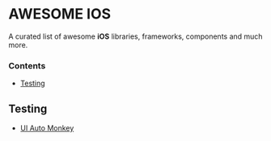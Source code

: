 # AWESOME IOS

A curated list of awesome __iOS__ libraries, frameworks, components and much more.

### Contents

- [Testing](#testing)

## Testing
 * [UI Auto Monkey](https://github.com/jonathanpenn/ui-auto-monkey)
